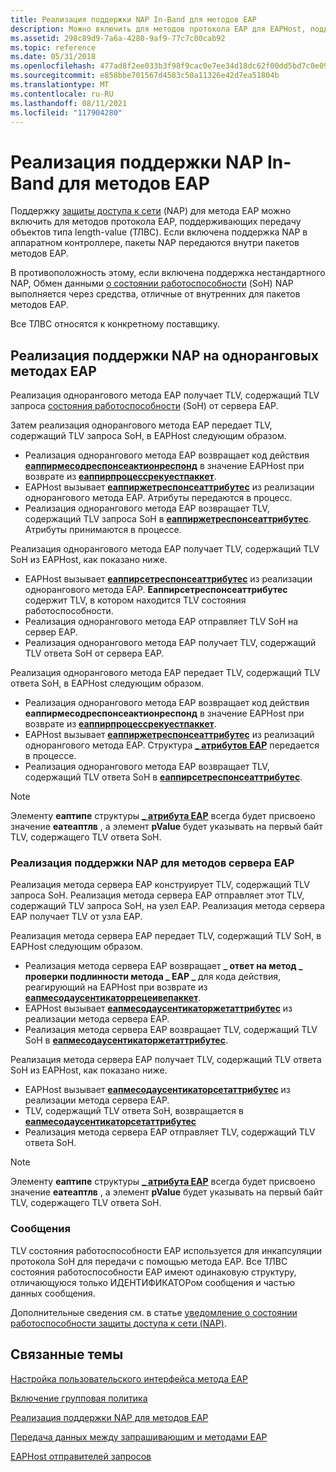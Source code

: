 ```yaml
---
title: Реализация поддержки NAP In-Band для методов EAP
description: Можно включить для методов протокола EAP для EAPHost, поддерживающих передачу объектов типа length-value (ТЛВС).
ms.assetid: 298c89d9-7a6a-4280-9af9-77c7c00cab92
ms.topic: reference
ms.date: 05/31/2018
ms.openlocfilehash: 477ad8f2ee033b3f98f9cac0e7ee34d18dc62f00dd5bd7c0e09509ad32bcfa7b
ms.sourcegitcommit: e858bbe701567d4583c50a11326e42d7ea51804b
ms.translationtype: MT
ms.contentlocale: ru-RU
ms.lasthandoff: 08/11/2021
ms.locfileid: "117904280"
---
```

# <a name="implementing-in-band-nap-support-for-eap-methods"></a>Реализация поддержки NAP In-Band для методов EAP

Поддержку [защиты доступа к сети](/windows/desktop/NAP/network-access-protection-start-page) (NAP) для метода EAP можно включить для методов протокола EAP, поддерживающих передачу объектов типа length-value (ТЛВС). Если включена поддержка NAP в аппаратном контроллере, пакеты NAP передаются внутри пакетов методов EAP.

В противоположность этому, если включена поддержка нестандартного NAP, Обмен данными [о состоянии работоспособности](https://go.microsoft.com/fwlink/p/?linkid=83917) (SoH) NAP выполняется через средства, отличные от внутренних для пакетов методов EAP.

Все ТЛВС относятся к конкретному поставщику.

## <a name="implementing-nap-support-on-eap-peer-methods"></a>Реализация поддержки NAP на одноранговых методах EAP

Реализация однорангового метода EAP получает TLV, содержащий TLV запроса [состояния работоспособности](https://go.microsoft.com/fwlink/p/?linkid=83917) (SoH) от сервера EAP.

Затем реализация однорангового метода EAP передает TLV, содержащий TLV запроса SoH, в EAPHost следующим образом.

-   Реализация однорангового метода EAP возвращает код действия [**еаппирмесодреспонсеактионреспонд**](/windows/win32/api/eapauthenticatoractiondefine/ne-eapauthenticatoractiondefine-eappeermethodresponseaction) в значение EAPHost при возврате из [**еаппирпроцессрекуестпаккет**](/previous-versions/windows/desktop/api/eapmethodpeerapis/nf-eapmethodpeerapis-eappeerprocessrequestpacket).
-   EAPHost вызывает [**еаппиржетреспонсеаттрибутес**](/previous-versions/windows/desktop/api/eapmethodpeerapis/nf-eapmethodpeerapis-eappeergetresponseattributes) из реализации однорангового метода EAP. Атрибуты передаются в процесс.
-   Реализация однорангового метода EAP возвращает TLV, содержащий TLV запроса SoH в [**еаппиржетреспонсеаттрибутес**](/previous-versions/windows/desktop/api/eapmethodpeerapis/nf-eapmethodpeerapis-eappeergetresponseattributes). Атрибуты принимаются в процессе.

Реализация однорангового метода EAP получает TLV, содержащий TLV SoH из EAPHost, как показано ниже.

-   EAPHost вызывает [**еаппирсетреспонсеаттрибутес**](/previous-versions/windows/desktop/api/eapmethodpeerapis/nf-eapmethodpeerapis-eappeersetresponseattributes) из реализации однорангового метода EAP. **Еаппирсетреспонсеаттрибутес** содержит TLV, в котором находится TLV состояния работоспособности.
-   Реализация однорангового метода EAP отправляет TLV SoH на сервер EAP.
-   Реализация однорангового метода EAP получает TLV, содержащий TLV ответа SoH от сервера EAP.

Реализация однорангового метода EAP передает TLV, содержащий TLV ответа SoH, в EAPHost следующим образом.

-   Реализация однорангового метода EAP возвращает код действия **еаппирмесодреспонсеактионреспонд** в значение EAPHost при возврате из [**еаппирпроцессрекуестпаккет**](/previous-versions/windows/desktop/api/eapmethodpeerapis/nf-eapmethodpeerapis-eappeerprocessrequestpacket).
-   EAPHost вызывает [**еаппиржетреспонсеаттрибутес**](/previous-versions/windows/desktop/api/eapmethodpeerapis/nf-eapmethodpeerapis-eappeergetresponseattributes) из реализаций однорангового метода EAP. Структура [**\_ атрибутов EAP**](/windows/desktop/api/eaptypes/ns-eaptypes-eap_attributes) передается в процессе.
-   Реализация однорангового метода EAP возвращает TLV, содержащий TLV ответа SoH в [**еаппирсетреспонсеаттрибутес**](/previous-versions/windows/desktop/api/eapmethodpeerapis/nf-eapmethodpeerapis-eappeersetresponseattributes).

> [!Note]  
> Элементу **еаптипе** структуры [**\_ атрибута EAP**](/windows/desktop/api/eaptypes/ns-eaptypes-eap_attribute) всегда будет присвоено значение **еатеаптлв** , а элемент **pValue** будет указывать на первый байт TLV, содержащего TLV ответа SoH.

 

### <a name="implementing-nap-support-on-eap-server-methods"></a>Реализация поддержки NAP для методов сервера EAP

Реализация метода сервера EAP конструирует TLV, содержащий TLV запроса SoH. Реализация метода сервера EAP отправляет этот TLV, содержащий TLV запроса SoH, на узел EAP. Реализация метода сервера EAP получает TLV от узла EAP.

Реализация метода сервера EAP передает TLV, содержащий TLV SoH, в EAPHost следующим образом.

-   Реализация метода сервера EAP возвращает **\_ ответ на метод \_ проверки подлинности метода \_ EAP \_** для кода действия, реагирующий на EAPHost при возврате из [**еапмесодаусентикаторрецеивепаккет**](/previous-versions/windows/desktop/api/eapmethodauthenticatorapis/nf-eapmethodauthenticatorapis-eapmethodauthenticatorreceivepacket).
-   EAPHost вызывает [**еапмесодаусентикаторжетаттрибутес**](/previous-versions/windows/desktop/api/eapmethodauthenticatorapis/nf-eapmethodauthenticatorapis-eapmethodauthenticatorgetattributes) из реализации метода сервера EAP.
-   Реализация метода сервера EAP возвращает TLV, содержащий TLV SoH в [**еапмесодаусентикаторжетаттрибутес**](/previous-versions/windows/desktop/api/eapmethodauthenticatorapis/nf-eapmethodauthenticatorapis-eapmethodauthenticatorgetattributes).

Реализация метода сервера EAP получает TLV, содержащий TLV ответа SoH из EAPHost, как показано ниже.

-   EAPHost вызывает [**еапмесодаусентикаторсетаттрибутес**](/previous-versions/windows/desktop/api/eapmethodauthenticatorapis/nf-eapmethodauthenticatorapis-eapmethodauthenticatorsetattributes) из реализации метода сервера EAP.
-   TLV, содержащий TLV ответа SoH, возвращается в [ **еапмесодаусентикаторсетаттрибутес**](/previous-versions/windows/desktop/api/eapmethodauthenticatorapis/nf-eapmethodauthenticatorapis-eapmethodauthenticatorsetattributes)
-   Реализация метода сервера EAP отправляет TLV, содержащий TLV ответа SoH.

> [!Note]  
> Элементу **еаптипе** структуры [**\_ атрибута EAP**](/windows/desktop/api/eaptypes/ns-eaptypes-eap_attribute) всегда будет присвоено значение **еатеаптлв** , а элемент **pValue** будет указывать на первый байт TLV, содержащего TLV ответа SoH.

 

### <a name="messages"></a>Сообщения

TLV состояния работоспособности EAP используется для инкапсуляции протокола SoH для передачи с помощью метода EAP. Все ТЛВС состояния работоспособности EAP имеют одинаковую структуру, отличающуюся только ИДЕНТИФИКАТОРом сообщения и частью данных сообщения.

Дополнительные сведения см. в статье [уведомление о состоянии работоспособности защиты доступа к сети (NAP)](https://go.microsoft.com/fwlink/p/?linkid=83918).

## <a name="related-topics"></a>Связанные темы

<dl> <dt>

[Настройка пользовательского интерфейса метода EAP](configuring-the-eap-method-user-interface.md)
</dt> <dt>

[Включение групповая политика](enabling-group-policy.md)
</dt> <dt>

[Реализация поддержки NAP для методов EAP](implementing-nap-for-eap-methods.md)
</dt> <dt>

[Передача данных между запрашивающим и методами EAP](transferring-data-between-the-supplicant-and-eap-methods.md)
</dt> <dt>

[EAPHost отправителей запросов](eaphost-supplicants.md)
</dt> </dl>

 

 